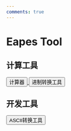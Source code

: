 ```yaml
---
comments: true
---
```


# Eapes Tool

## 计算工具

<a href="computing-equipment/calculator">
  <button class="md-button md-button--primary">计算器</button>
</a>
<a href="computing-equipment/base">
<button class="md-button md-button--primary">进制转换工具</button>
</a>

## 开发工具

<a href="development-tool/ascii">
  <button class="md-button md-button--primary">ASCII转换工具</button>
</a>